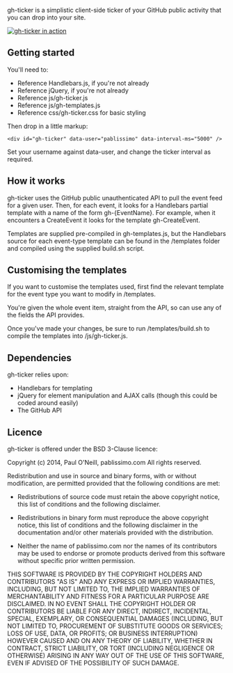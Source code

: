 gh-ticker is a simplistic client-side ticker of your GitHub public activity that you can drop into your site.

<a href="http://pablissimo.com"><img src="https://raw.github.com/Pablissimo/gh-ticker/master/screenshot.png" alt="gh-ticker in action" /></a>

## Getting started
You'll need to:

* Reference Handlebars.js, if you're not already
* Reference jQuery, if you're not already
* Reference js/gh-ticker.js
* Reference js/gh-templates.js
* Reference css/gh-ticker.css for basic styling

Then drop in a little markup:

    <div id="gh-ticker" data-user="pablissimo" data-interval-ms="5000" />

Set your username against data-user, and change the ticker interval as required.

## How it works
gh-ticker uses the GitHub public unauthenticated API to pull the event feed for a given user. Then, for each event, it looks for a Handlebars partial template with a name of the form gh-{EventName}. For example, when it encounters a CreateEvent it looks for the template gh-CreateEvent.

Templates are supplied pre-compiled in gh-templates.js, but the Handlebars source for each event-type template can be found in the /templates folder and compiled using the supplied build.sh script.

## Customising the templates
If you want to customise the templates used, first find the relevant template for the event type you want to modify in /templates.

You're given the whole event item, straight from the API, so can use any of the fields the API provides.

Once you've made your changes, be sure to run /templates/build.sh to compile the templates into /js/gh-ticker.js.

## Dependencies

gh-ticker relies upon:

* Handlebars for templating
* jQuery for element manipulation and AJAX calls (though this could be coded around easily)
* The GitHub API

## Licence

gh-ticker is offered under the BSD 3-Clause licence:

Copyright (c) 2014, Paul O'Neill, pablissimo.com
All rights reserved.

Redistribution and use in source and binary forms, with or without modification,
are permitted provided that the following conditions are met:

* Redistributions of source code must retain the above copyright notice, this
  list of conditions and the following disclaimer.

* Redistributions in binary form must reproduce the above copyright notice, this
  list of conditions and the following disclaimer in the documentation and/or
  other materials provided with the distribution.

* Neither the name of pablissimo.com nor the names of its
  contributors may be used to endorse or promote products derived from
  this software without specific prior written permission.

THIS SOFTWARE IS PROVIDED BY THE COPYRIGHT HOLDERS AND CONTRIBUTORS "AS IS" AND
ANY EXPRESS OR IMPLIED WARRANTIES, INCLUDING, BUT NOT LIMITED TO, THE IMPLIED
WARRANTIES OF MERCHANTABILITY AND FITNESS FOR A PARTICULAR PURPOSE ARE
DISCLAIMED. IN NO EVENT SHALL THE COPYRIGHT HOLDER OR CONTRIBUTORS BE LIABLE FOR
ANY DIRECT, INDIRECT, INCIDENTAL, SPECIAL, EXEMPLARY, OR CONSEQUENTIAL DAMAGES
(INCLUDING, BUT NOT LIMITED TO, PROCUREMENT OF SUBSTITUTE GOODS OR SERVICES;
LOSS OF USE, DATA, OR PROFITS; OR BUSINESS INTERRUPTION) HOWEVER CAUSED AND ON
ANY THEORY OF LIABILITY, WHETHER IN CONTRACT, STRICT LIABILITY, OR TORT
(INCLUDING NEGLIGENCE OR OTHERWISE) ARISING IN ANY WAY OUT OF THE USE OF THIS
SOFTWARE, EVEN IF ADVISED OF THE POSSIBILITY OF SUCH DAMAGE.